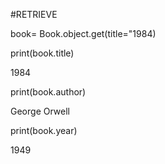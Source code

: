 \#RETRIEVE

book= Book.object.get(title="1984)

print(book.title)

1984

print(book.author)

George Orwell

print(book.year)

1949

